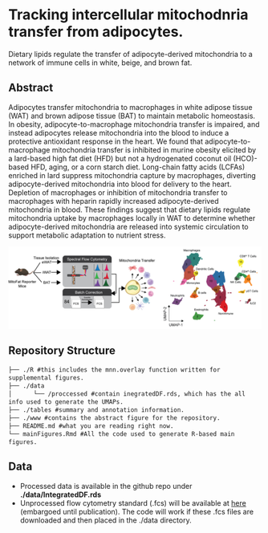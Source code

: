 # Tracking intercellular mitochodnria transfer from adipocytes.
Dietary lipids regulate the transfer of adipocyte-derived mitochondria to a network of immune cells in white, beige, and brown fat.


## Abstract
Adipocytes transfer mitochondria to macrophages in white adipose tissue (WAT) and brown adipose tissue (BAT) to maintain metabolic homeostasis. In obesity, adipocyte-to-macrophage mitochondria transfer is impaired, and instead adipocytes release mitochondria into the blood to induce a protective antioxidant response in the heart. We found that adipocyte-to-macrophage mitochondria transfer is inhibited in murine obesity elicited by a lard-based high fat diet (HFD) but not a hydrogenated coconut oil (HCO)-based HFD, aging, or a corn starch diet. Long-chain fatty acids (LCFAs) enriched in lard suppress mitochondria capture by macrophages, diverting adipocyte-derived mitochondria into blood for delivery to the heart. Depletion of macrophages or inhibition of mitochondria transfer to macrophages with heparin rapidly increased adipocyte-derived mitochondria in blood. These findings suggest that dietary lipids regulate mitochondria uptake by macrophages locally in WAT to determine whether adipocyte-derived mitochondria are released into systemic circulation to support metabolic adaptation to nutrient stress.

<img align="center" src="www/newFigure1_v2.png">

## Repository Structure
```
├── ./R #this includes the mnn.overlay function written for supplemental figures. 
├── ./data
│      └── /proccessed #contain inegratedDF.rds, which has the all info used to generate the UMAPs. 
├── ./tables #summary and annotation information. 
├── ./www #contains the abstract figure for the repository. 
├── README.md #what you are reading right now. 
└── mainFigures.Rmd #All the code used to generate R-based main figures. 
```
## Data
- Processed data is available in the github repo under **./data/IntegratedDF.rds**
- Unprocessed flow cytometry standard (.fcs) will be available at [here](https://zenodo.org/record/6538130) (embargoed until publication). The code will work if these .fcs files are downloaded and then placed in the ./data directory.
